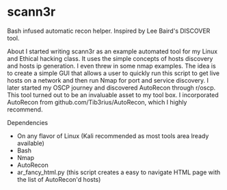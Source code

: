 # scann3r
Bash infused automatic recon helper. Inspired by Lee Baird's DISCOVER tool.

About
I started writing scann3r as an example automated tool for my Linux and Ethical hacking class. It uses the simple concepts of hosts discovery and hosts ip generation. I even threw in some nmap examples. The idea is to create a simple GUI that allows a user to quickly run this script to get live hosts on a network and then run Nmap for port and service discovery. I later started my OSCP journey and discovered AutoRecon through r/oscp. This tool turned out to be an invaluable asset to my tool box. I incorporated AutoRecon from github.com/Tib3rius/AutoRecon, which I highly recommend.

Dependencies
 - On any flavor of Linux (Kali recommended as most tools area lready available)
 - Bash
 - Nmap
 - AutoRecon
 - ar_fancy_html.py (this script creates a easy to navigate HTML page with the list of AutoRecon'd hosts)
